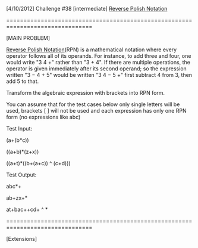 [4/10/2012] Challenge #38 [intermediate] [Reverse Polish Notation](https://www.reddit.com/r/dailyprogrammer/comments/s2na8/4102012_challenge_38_intermediate/)

===============================================================================

[MAIN PROBLEM]

[Reverse Polish Notation](http://en.wikipedia.org/wiki/Reverse_Polish_notation)(RPN) is a mathematical notation where every operator follows all of its operands. For instance, to add three and four, one would write "3 4 +" rather than "3 + 4". If there are multiple operations, the operator is given immediately after its second operand; so the expression written "3 − 4 + 5" would be written "3 4 − 5 +" first subtract 4 from 3, then add 5 to that.

Transform the algebraic expression with brackets into RPN form.

You can assume that for the test cases below only single letters will be used, brackets [ ] will not be used and each expression has only one RPN form (no expressions like abc)

Test Input:

(a+(b*c))

((a+b)*(z+x))

((a+t)*((b+(a+c)) ^ (c+d)))

Test Output:

abc*+

ab+zx+*

at+bac++cd+ ^ *

===============================================================================

[Extensions]

